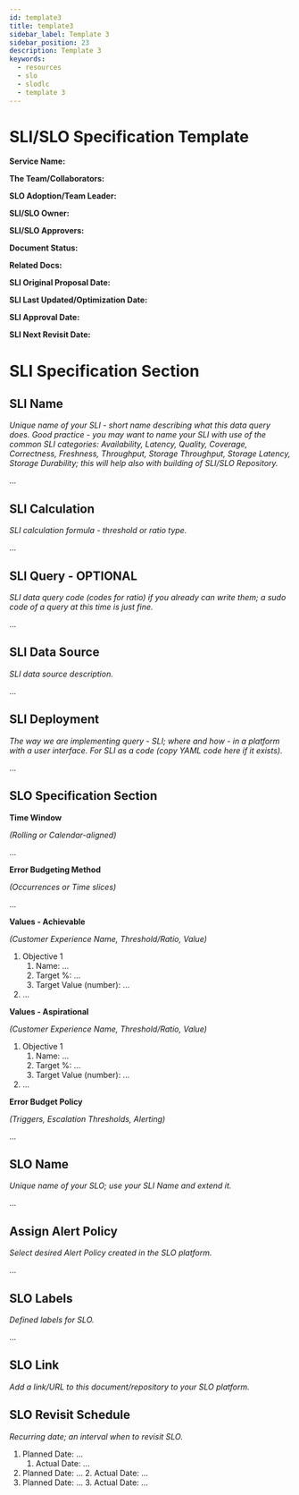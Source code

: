 ```yaml
---
id: template3
title: template3
sidebar_label: Template 3
sidebar_position: 23
description: Template 3
keywords:
  - resources
  - slo
  - slodlc
  - template 3
---
```


# SLI/SLO Specification Template

**Service Name:** 

**The Team/Collaborators:**

**SLO Adoption/Team Leader:**

**SLI/SLO Owner:**

**SLI/SLO Approvers:**

**Document Status:**

**Related Docs:**

**SLI Original Proposal Date:**

**SLI Last Updated/Optimization Date:**

**SLI Approval Date:**

**SLI Next Revisit Date:**


# SLI Specification Section


## SLI Name

_Unique name of your SLI - short name describing what this data query does. Good practice - you may want to name your SLI with use of the common SLI categories: Availability, Latency, Quality, Coverage, Correctness, Freshness, Throughput, Storage Throughput, Storage Latency, Storage Durability; this will help also with building of SLI/SLO Repository._

...


## SLI Calculation

_SLI calculation formula - threshold or ratio type._

...


## SLI Query - OPTIONAL

_SLI data query code (codes for ratio) if you already can write them; a sudo code of a query at this time is just fine._

...


## SLI Data Source

_SLI data source description._

...


## SLI Deployment

_The way we are implementing query - SLI; where and how - in a platform with a user interface. For SLI as a code (copy YAML code here if it exists)._

...


## SLO Specification Section

**Time Window**

_(Rolling or Calendar-aligned)_

...

**Error Budgeting Method**

_(Occurrences or Time slices)_

...

**Values - Achievable**

_(Customer Experience Name, Threshold/Ratio, Value)_



1. Objective 1
    1. Name: ...
    2. Target %: ...
    3. Target Value (number): ...
2. ...

**Values - Aspirational**

_(Customer Experience Name, Threshold/Ratio, Value)_



1. Objective 1
    1. Name: ...
    2. Target %: ...
    3. Target Value (number): ...
2. ...

**Error Budget Policy**

_(Triggers, Escalation Thresholds, Alerting)_

...


## SLO Name

_Unique name of your SLO; use your SLI Name and extend it._

...


## Assign Alert Policy

_Select desired Alert Policy created in the SLO platform._

...


## SLO Labels

_Defined labels for SLO._

...


## SLO Link

_Add a link/URL to this document/repository to your SLO platform._


## SLO Revisit Schedule

_Recurring date; an interval when to revisit SLO._



1. Planned Date: ...
    1. Actual Date: ...
2. Planned Date: ...
    2. Actual Date: ...
3. Planned Date: ...
    3. Actual Date: ...
